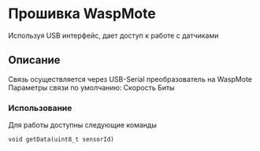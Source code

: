 # Прошивка WaspMote

Используя USB интерфейс, дает доступ к работе с датчиками

## Описание

Связь осуществляется через USB-Serial преобразователь на WaspMote
Параметры связи по умолчанию:
Скорость
Биты

### Использование

Для работы доступны следующие команды

```
void getData(uint8_t sensorId)
```
